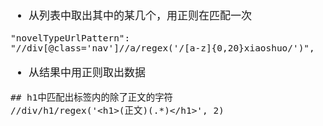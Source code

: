 <span  style="font-family: Simsun,serif; font-size: 17px; ">

- 从列表中取出其中的某几个，用正则在匹配一次
~~~
"novelTypeUrlPattern": "//div[@class='nav']//a/regex('/[a-z]{0,20}xiaoshuo/')",
~~~
- 从结果中用正则取出数据
~~~
## h1中匹配出标签内的除了正文的字符
//div/h1/regex('<h1>(正文)(.*)</h1>', 2)
~~~

</span>